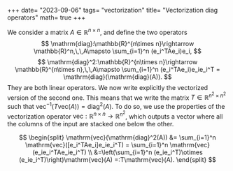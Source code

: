 +++
date= "2023-09-06"
tags= "vectorization"
title= "Vectorization diag operators"
math= true
+++

We consider a matrix $A\in\mathbb{R}^{n\times n}$, and define the two operators
$$
\mathrm{diag}:\mathbb{R}^{n\times n}\rightarrow \mathbb{R}^n,\,\,A\mapsto \sum_{i=1}^n (e_i^TAe_i)e_i,
$$
$$
\mathrm{diag}^2:\mathbb{R}^{n\times n}\rightarrow \mathbb{R}^{n\times n},\,\,A\mapsto \sum_{i=1}^n (e_i^TAe_i)e_ie_i^T = \mathrm{diag}(\mathrm{diag}(A)).
$$
They are both linear operators. We now write explicitly the vectorized version of the second one. This means that we write the matrix $T\in\mathbb{R}^{n^2\times n^2}$ such that $\mathrm{vec}^{-1}(T\mathrm{vec}(A)) = \mathrm{diag}^2(A)$. To do so, we use the properties of the vectorization operator $\mathrm{vec}:\mathbb{R}^{n\times n}\rightarrow\mathbb{R}^{n^2}$, which outputs a vector where all the columns of the input are stacked one below the other.

$$
\begin{split}
\mathrm{vec}(\mathrm{diag}^2(A)) &= \sum_{i=1}^n \mathrm{vec}([e_i^TAe_i]e_ie_i^T) = \sum_{i=1}^n \mathrm{vec}(e_ie_i^TAe_ie_i^T) \\
&=\left(\sum_{i=1}^n (e_ie_i^T)\otimes (e_ie_i^T)\right)\mathrm{vec}(A) =:T\mathrm{vec}(A).
\end{split}
$$

